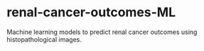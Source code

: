 # renal-cancer-outcomes-ML
Machine learning models to predict renal cancer outcomes using histopathological images.
